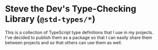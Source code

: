 # Steve the Dev's Type-Checking Library (`@std-types/*`)

This is a collection of TypeScript type definitions that I use in my projects. I've decided to publish them as a
package so that I can easily share them between projects and so that others can use them as well.
